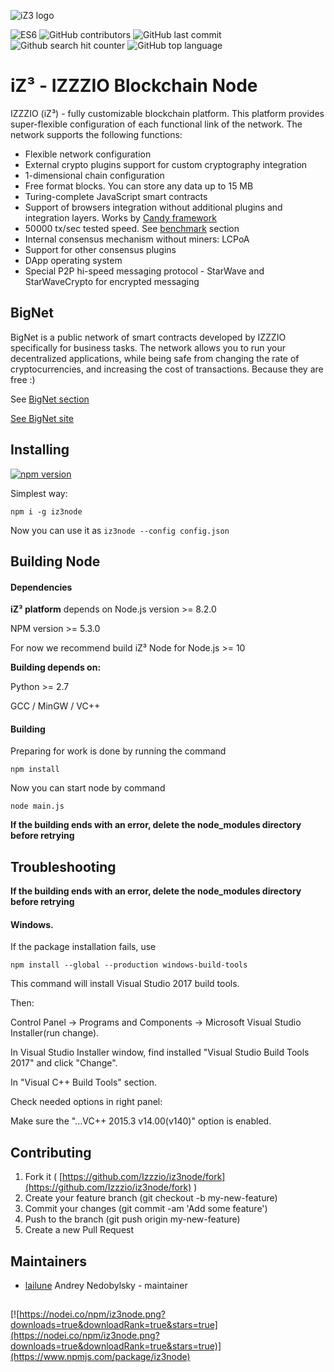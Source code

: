 ![iZ3 logo](https://github.com/Izzzio/iz3node/raw/master/logo.png)

![ES6](https://img.shields.io/badge/es-6-brightgreen.svg)
![GitHub contributors](https://img.shields.io/github/contributors/izzzio/iz3node.svg)
![GitHub last commit](https://img.shields.io/github/last-commit/izzzio/iz3node.svg)
![Github search hit counter](https://img.shields.io/github/search/izzzio/iz3node/goto.svg)
![GitHub top language](https://img.shields.io/github/languages/top/izzzio/iz3node.svg)
# iZ³ - IZZZIO Blockchain Node

IZZZIO (iZ³) - fully customizable blockchain platform. This platform provides super-flexible configuration of each functional link of the network. The network supports the following functions:

+ Flexible network configuration
+ External crypto plugins support for custom cryptography integration
+ 1-dimensional chain configuration
+ Free format blocks. You can store any data up to 15 MB
+ Turing-complete JavaScript smart contracts
+ Support of browsers integration without additional plugins and integration layers. Works by [Candy framework](https://github.com/Izzzio/Candy)
+ 50000 tx/sec tested speed. See [benchmark](benchmark) section
+ Internal consensus mechanism without miners: LCPoA
+ Support for other consensus plugins
+ DApp operating system
+ Special P2P hi-speed messaging protocol - StarWave and StarWaveCrypto for encrypted messaging

## BigNet

BigNet is a public network of smart contracts developed by IZZZIO specifically for business tasks. The network allows you to run your decentralized applications, while being safe from changing the rate of cryptocurrencies, and increasing the cost of transactions. Because they are free :)

See [BigNet section](BigNet)

[See BigNet site](https://bignet.izzz.io)

## Installing

[![npm version](https://badge.fury.io/js/iz3node.svg)](https://www.npmjs.com/package/iz3node)

Simplest way:

``npm i -g iz3node``

Now you can use it as ``iz3node --config config.json``

## Building Node


#### Dependencies

**iZ³ platform** depends on Node.js version >= 8.2.0

NPM version >= 5.3.0

For now we recommend build iZ³ Node for Node.js >= 10

**Building depends on:**

Python >= 2.7

GCC / MinGW / VC++


#### Building

Preparing for work is done by running the command 
```
npm install
```

Now you can start node by command

```
node main.js
```

**If the building ends with an error, delete the node_modules directory before retrying**

## Troubleshooting
**If the building ends with an error, delete the node_modules directory before retrying**

#### Windows.

If the package installation fails, use

```
npm install --global --production windows-build-tools
```
This command will install Visual Studio 2017 build tools.

Then:

Control Panel -> Programs and Components -> Microsoft Visual Studio Installer(run change).

In Visual Studio Installer window, find installed "Visual Studio Build Tools 2017" and click "Change".

In "Visual C++ Build Tools" section.

Check needed options in right panel:

Make sure the "...VC++ 2015.3 v14.00(v140)" option is enabled.


## Contributing

1. Fork it ( [https://github.com/Izzzio/iz3node/fork](https://github.com/Izzzio/iz3node/fork) )
2. Create your feature branch (git checkout -b my-new-feature)
3. Commit your changes (git commit -am 'Add some feature')
4. Push to the branch (git push origin my-new-feature)
5. Create a new Pull Request

## Maintainers

- [lailune](https://github.com/lailune) Andrey Nedobylsky - maintainer


## 

[![https://nodei.co/npm/iz3node.png?downloads=true&downloadRank=true&stars=true](https://nodei.co/npm/iz3node.png?downloads=true&downloadRank=true&stars=true)](https://www.npmjs.com/package/iz3node)